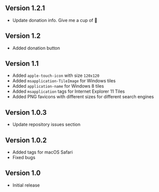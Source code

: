 ## Version 1.2.1

- Update donation info. Give me a cup of 🍺

## Version 1.2

- Added donation button

## Version 1.1

- Added `apple-touch-icon` with size `120x120`
- Added `msapplication-TileImage` for Windows tiles
- Added `application-name` for Windows 8 tiles
- Added `msapplication` tags for Internet Explorer 11 Tiles
- Added PNG favicons with different sizes for different search engines

## Version 1.0.3

- Update repository issues section

## Version 1.0.2

- Added tags for macOS Safari
- Fixed bugs

## Version 1.0

- Initial release